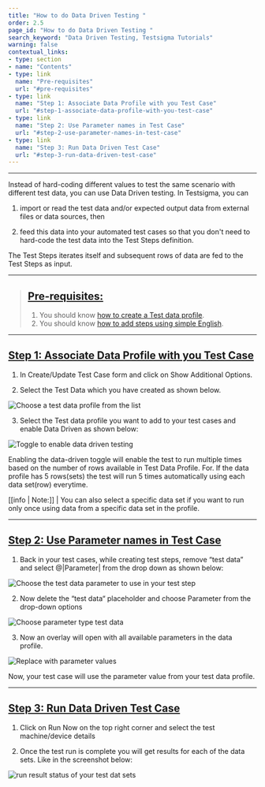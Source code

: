 ```yaml
---
title: "How to do Data Driven Testing "
order: 2.5
page_id: "How to do Data Driven Testing "
search_keyword: "Data Driven Testing, Testsigma Tutorials"
warning: false
contextual_links:
- type: section
- name: "Contents"
- type: link
  name: "Pre-requisites"
  url: "#pre-requisites"
- type: link
  name: "Step 1: Associate Data Profile with you Test Case"
  url: "#step-1-associate-data-profile-with-you-test-case"
- type: link
  name: "Step 2: Use Parameter names in Test Case"
  url: "#step-2-use-parameter-names-in-test-case"
- type: link
  name: "Step 3: Run Data Driven Test Case"
  url: "#step-3-run-data-driven-test-case"
---
```


---

Instead of hard-coding different values to test the same scenario with different test data, you can use Data Driven testing. In Testsigma, you can

1. import or read the test data and/or expected output data from external files or data sources, then

2. feed this data into your automated test cases so that you don't need to hard-code the test data into the Test Steps definition.

The Test Steps iterates itself and subsequent rows of data are fed to the Test Steps as input.

---

> ## [Pre-requisites:](#pre-requisites)
> 1. You should know [how to create a Test data profile](https://testsigma.com/docs/test-data/create-data-profiles/).
> 2. You should know [how to add steps using simple English](https://testsigma.com/docs/test-cases/step-types/natural-language/).

---

## [Step 1: Associate Data Profile with you Test Case](#step-1-associate-data-profile-with-you-test-case)

1. In Create/Update Test Case form and click on Show Additional Options.

2. Select the Test Data which you have created as shown below.

![Choose a test data profile from the list](https://docs.testsigma.com/images/tutorials/data-driven-testing/choose-a-test-data-profile.png)

3. Select the Test data profile you want to add to your test cases and enable Data Driven as shown below:

![Toggle to enable data driven testing](https://docs.testsigma.com/images/tutorials/data-driven-testing/enable-data-driven-testing.png)

Enabling the data-driven toggle will enable the test to run multiple times based on the number of rows available in Test Data Profile. For. If the data profile has 5 rows(sets) the test will run 5 times automatically using each data set(row) everytime.

[[info | Note:]]
| You can also select a specific data set if you want to run only once using data from a specific data set in the profile.

---

## [Step 2: Use Parameter names in Test Case](#step-2-use-parameter-names-in-test-case)

1. Back in your test cases, while creating test steps, remove “test data”  and  select @|Parameter| from the drop down as shown below:

![Choose the test data parameter to use in your test step](https://docs.testsigma.com/images/tutorials/data-driven-testing/choose-test-data-type.png)

2. Now delete the “test data“ placeholder and choose Parameter from the drop-down options

![Choose parameter type test data](https://docs.testsigma.com/images/tutorials/data-driven-testing/choose-test-data-type-parameter-test-data-type.png)

3.  Now an overlay will open with all available parameters in the data profile.

![Replace with parameter values](https://docs.testsigma.com/images/tutorials/data-driven-testing/add-parameter-test-data-values.gif)

Now, your test case will use the parameter value from your test data profile.

---

## [Step 3: Run Data Driven Test Case](#step-3-run-data-driven-test-case)

1. Click on Run Now on the top right corner and select the test machine/device details

2. Once the test run is complete you will get results for each of the data sets. Like in the screenshot below:

![run result status of your test dat sets](https://docs.testsigma.com/images/tutorials/data-driven-testing/run-status-test-data-profiles.png)

